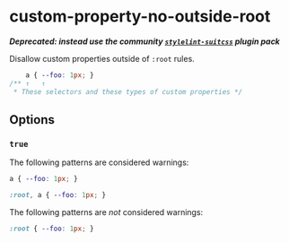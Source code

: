 # custom-property-no-outside-root

***Deprecated: instead use the community [`stylelint-suitcss`](https://github.com/suitcss/stylelint-suitcss) plugin pack***

Disallow custom properties outside of `:root` rules.

```css
    a { --foo: 1px; }
/** ↑   ↑
 * These selectors and these types of custom properties */
```

## Options

### `true`

The following patterns are considered warnings:

```css
a { --foo: 1px; }
```

```css
:root, a { --foo: 1px; }
```

The following patterns are *not* considered warnings:

```css
:root { --foo: 1px; }
```
